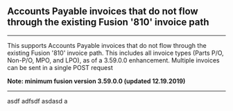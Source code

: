 Accounts Payable invoices that do not flow through the existing Fusion '810' invoice path
---

---
This supports Accounts Payable invoices that do not flow through the existing Fusion '810' invoice path.  This includes all invoice types (Parts P/O, Non-P/O, MPO, and LPO), as of a 3.59.0.0 enhancement. Multiple invoices can be sent in a single POST request 

__Note: minimum fusion version 3.59.0.0 (updated 12.19.2019)__

---

asdf adfsdf asdasd a